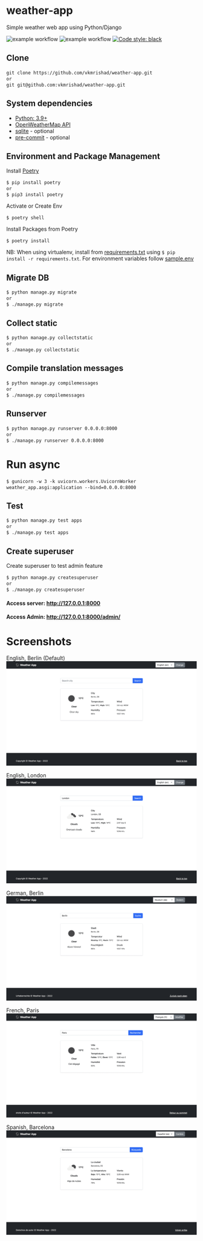# weather-app
Simple weather web app using Python/Django

![example workflow](https://github.com/vkmrishad/weather-app/actions/workflows/black.yaml/badge.svg?branch=main)
![example workflow](https://github.com/vkmrishad/weather-app/actions/workflows/django-ci.yaml/badge.svg?branch=main)
<a href="https://github.com/psf/black"><img alt="Code style: black" src="https://img.shields.io/badge/code%20style-black-000000.svg"></a>

## Clone

    git clone https://github.com/vkmrishad/weather-app.git
    or
    git git@github.com:vkmrishad/weather-app.git

## System dependencies

* [Python: 3.9+](https://www.python.org/downloads/)
* [OpenWeatherMap API](https://openweathermap.org/current/)
* [sqlite](https://www.sqlite.org/index.html) - optional
* [pre-commit](https://pre-commit.com/) - optional

## Environment and Package Management
Install [Poetry](https://python-poetry.org/)

    $ pip install poetry
    or
    $ pip3 install poetry

Activate or Create Env

    $ poetry shell

Install Packages from Poetry

    $ poetry install

NB: When using virtualenv, install from [requirements.txt](/requirements.txt) using `$ pip install -r requirements.txt`.
For environment variables follow [sample.env](/sample.env)

## Migrate DB

    $ python manage.py migrate
    or
    $ ./manage.py migrate

## Collect static

    $ python manage.py collectstatic
    or
    $ ./manage.py collectstatic

## Compile translation messages

    $ python manage.py compilemessages
    or
    $ ./manage.py compilemessages

## Runserver

    $ python manage.py runserver 0.0.0.0:8000
    or
    $ ./manage.py runserver 0.0.0.0:8000

# Run async

    $ gunicorn -w 3 -k uvicorn.workers.UvicornWorker weather_app.asgi:application --bind=0.0.0.0:8000

## Test

    $ python manage.py test apps
    or
    $ ./manage.py test apps

## Create superuser
Create superuser to test admin feature

    $ python manage.py createsuperuser
    or
    $ ./manage.py createsuperuser


#### Access server: http://127.0.0.1:8000
#### Access Admin: http://127.0.0.1:8000/admin/



# Screenshots

English, Berlin (Default) ![English, Berlin](screenshots/1.png)

English, London ![English, London](screenshots/2.png)

German, Berlin ![Screenshot](screenshots/3.png)

French, Paris ![Screenshot](screenshots/4.png)

Spanish, Barcelona ![Screenshot](screenshots/5.png)
